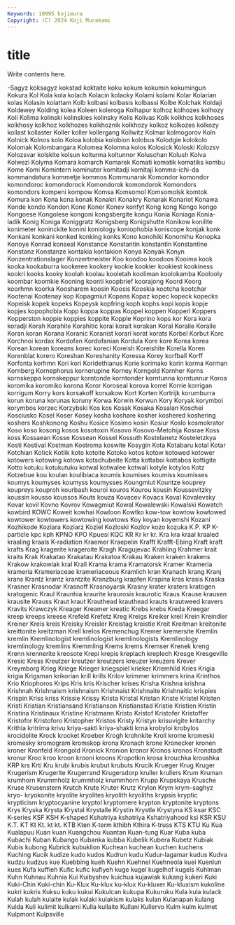 ```yaml
---
Keywords: 10995 kojimura
Copyright: (C) 2024 Koji Murakami
---
```


# title

Write contents here.



-Sagyz koksagyz
kokstad koktaite koku kokum kokumin kokumingun Kokura Kol Kola kola
kolach Kolacin kolacky Kolami kolami Kolar Kolarian kolas Kolasin kolattam
Kolb kolbasi kolbasis kolbassi Kolbe Kolchak Koldaji Koldewey Kolding kolea
Koleen koleroga Kolhapur kolhoz kolhozes kolhozy Koli Kolima kolinski kolinskies
kolinsky Kolis Kolivas Kolk kolkhos kolkhoses kolkhosy kolkhoz kolkhozes kolkhoznik
kolkhozy kolkoz kolkozes kolkozy kollast kollaster Koller koller kollergang Kollwitz
Kolmar kolmogorov Koln Kolnick Kolnos kolo Koloa kolobia kolobion kolobus
Kolodgie kolokolo Kolomak Kolombangara Kolomea Kolomna kolos Kolosick Koloski Kolozsv
Kolozsvar kolskite kolsun koltunna koltunnor Koluschan Kolush Kolva Kolwezi Kolyma
Komara komarch Komarek Komati komatik komatiks kombu Kome Komi Komintern
kominuter komitadji komitaji komma-ichi-da kommandatura kommetje kommos Kommunarsk Komondor komondor
komondoroc komondorock Komondorok komondorok Komondors komondors kompeni kompow Komsa Komsomol
Komsomolsk komtok Komura kon Kona kona konak Konakri Konakry Konarak
Konariot Konawa Konde kondo Kondon Kone Koner Konev konfyt Kong
kong Kongo kongo Kongoese Kongolese kongoni kongsbergite kongu Konia Koniaga
Konia-ladik Konig Koniga Koniggratz Konigsberg Konigshutte Konikow konilite konimeter koninckite
konini koniology koniophobia koniscope konjak konk Konkani konkani konked konking
konks Kono konohiki Konomihu Konopka Konoye Konrad konseal Konstance Konstantin
konstantin Konstantine Konstanz Konstanze kontakia kontakion Konya Konyak Konyn Konzentrationslager
Konzertmeister Koo koodoo koodoos Kooima kook kooka kookaburra kookeree kookery
kookie kookier kookiest kookiness kookri kooks kooky koolah koolau kooletah
kooliman koolokamba Koolooly koombar koomkie Kooning koonti koopbrief koorajong Koord
Koorg koorhmn koorka Koosharem koosin Koosis Kooskia kootcha kootchar Kootenai
Kootenay kop Kopagmiut Kopans Kopaz kopec kopeck kopecks Kopeisk kopek
kopeks Kopeysk kopfring koph kophs kopi kopis kopje kopjes kopophobia
Kopp koppa koppas Koppel koppen Kopperl Koppers Kopperston koppie koppies
koppite Kopple Koprino kops kor Kora kora koradji Korah Korahite
Korahitic korai korait korakan Koral Koralie Koralle Koran koran Korana
Koranic Koranist korari korat korats Korbel Korbut Korc Korchnoi kordax
Kordofan Kordofanian Kordula Kore kore Korea korea Korean korean koreans
korec koreci Koreish Koreishite Korella Koren Korenblat korero Koreshan Koreshanity
Koressa Korey korfball Korff Korfonta korhmn Kori kori Koridethianus Korie
korimako korin korma Korman Kornberg Kornephorus kornerupine Korney Korngold Kornher
Korns kornskeppa kornskeppur korntonde korntonder korntunna korntunnur Koroa koromika koromiko
korona Koror Koroseal korova korrel Korrie korrigan korrigum Korry kors
korsakoff korsakow Kort Korten Kortrijk korumburra korun koruna korunas koruny
Korwa Korwin Korwun Kory Koryak korymboi korymbos korzec Korzybski Kos
kos Kosak Kosaka Kosalan Koschei Kosciusko Kosel Koser Kosey kosha
koshare kosher koshered koshering koshers Koshkonong Koshu Kosice Kosimo kosin
Kosiur Koslo kosmokrator Koso koso kosong kosos kosotoxin Kosovo Kosovo-Metohija
Kosrae Koss koss Kossaean Kosse Kossean Kossel Kossuth Kostelanetz Kosteletzkya
Kosti Kostival Kostman Kostroma koswite Kosygin Kota Kotabaru kotal Kotar
Kotchian Kotick Kotlik koto kotoite Kotoko kotos kotow kotowed kotower
kotowers kotowing kotows kotschubeite Kotta kottaboi kottabos kottigite Kotto kotuku
kotukutuku kotwal kotwalee kotwali kotyle kotylos Kotz Kotzebue kou koulan
koulibiaca koumis koumises koumiss koumisses koumys koumyses koumyss koumysses Koungmiut
Kountze kouprey koupreys kouproh kourbash kouroi kouros Kourou kousin Koussevitzky
koussin kousso koussos Kouts kouza Kovacev Kovacs Koval Kovalevsky Kovar
kovil Kovno Kovrov Kowagmiut Kowal Kowalewski Kowalski Kowatch kowbird KOWC
Koweit kowhai Kowloon Kowtko kow-tow kowtow kowtowed kowtower kowtowers kowtowing
kowtows Koy koyan koyemshi Kozani Kozhikode Koziara Koziarz Koziel Kozloski
Kozlov kozo kozuka K.P. KP K-particle kpc kph KPNO KPO
Kpuesi KQC KR Kr kr kr. Kra kra kraal kraaled
kraaling kraals K-radiation Kraemer Kraepelin Krafft Krafft-Ebing Kraft kraft krafts
Krag kragerite krageroite Kragh Kragujevac Krahling Krahmer krait kraits Krak
Krakatao Krakatau Krakatoa Krakau Kraken kraken krakens Krakow krakowiak kral
Krall Krama krama Kramatorsk Kramer Krameria krameria Krameriaceae krameriaceous Kramlich
kran Kranach krang Kranj krans Krantz krantz krantzite Kranzburg krapfen
Krapina kras krasis Kraska Krasner Krasnodar Krasnoff Krasnoyarsk Krasny krater
kraters kratogen kratogenic Kraul Kraunhia kraurite kraurosis kraurotic Kraus Krause
krausen krausite Krauss Kraut kraut Krauthead krauthead krauts krautweed kravers
Kravits Krawczyk Kreager Kreamer kreatic Krebs krebs Kreda Kreegar kreep
kreeps kreese Krefeld Krefetz Kreg Kreigs Kreiker kreil Krein Kreindler
Kreiner Kreis kreis Kreisky Kreisler Kreistag kreistle Kreit Kreitman kreitonite
kreittonite kreitzman Krell krelos Kremenchug Kremer kremersite Kremlin kremlin Kremlinologist
kremlinologist kremlinologists Kremlinology kremlinology kremlins Kremmling Krems krems Kremser Krenek
kreng Krenn krennerite kreosote Krepi krepis kreplach kreplech Kresge Kresgeville
Kresic Kress Kreutzer kreutzer kreutzers kreuzer kreuzers Krever Kreymborg Krieg
Kriege Krieger kriegspiel krieker Kriemhild Kries Krigia krigia Krigsman krikorian
krill krills Krilov krimmer krimmers krina Krinthos Krio Kriophoros Krips
Kris kris Krischer krises Krisha Krishna krishna Krishnah Krishnaism krishnaism
Krishnaist Krishnaite Krishnaitic krispies Krispin Kriss kriss Krissie Krissy Krista
Kristal Kristan Kriste Kristel Kristen Kristi Kristian Kristiansand Kristianson Kristianstad
Kristie Kristien Kristin Kristina Kristinaux Kristine Kristmann Kristo Kristof Kristofer
Kristoffer Kristofor Kristoforo Kristopher Kristos Kristy Kristyn krisuvigite kritarchy Krithia
kritrima krivu kriya-sakti kriya-shakti krna krobyloi krobylos krocidolite Krock krocket
Kroeber Krogh krohnkite Kroll krome kromeski kromesky kromogram kromskop krona
Kronach krone Kronecker kronen kroner Kronfeld Krongold Kronick Kronion kronor
Kronos kronos Kronstadt kronur Kroo kroo kroon krooni kroons Kropotkin
krosa krouchka kroushka KRP krs Krti Kru krubi krubis krubut
krubuts Krucik Krueger Krug Kruger Krugerism Krugerite Krugerrand Krugersdorp kruller
krullers Krum Kruman krumhorn Krummholz krummholz krummhorn Krupp Krupskaya Krusche
Kruse Krusenstern Krutch Krute Kruter Krutz Krylon Krym krym-saghyz kryo-
kryokonite kryolite kryolites kryolith kryoliths krypsis kryptic krypticism kryptocyanine kryptol
kryptomere krypton kryptonite kryptons Krys Kryska Krysta Krystal Krystalle Krystin
Krystle Krystyna KS ksar KSC K-series KSF KSH K-shaped Kshatriya
kshatriya Kshatriyahood ksi KSR KSU K.T. KT Kt Kt. kt
kt. KTB Kten K-term kthibh Kthira K-truss KTS KTU Ku
Kua Kualapuu Kuan kuan Kuangchou Kuantan Kuan-tung Kuar Kuba kuba
Kubachi Kuban Kubango Kubanka kubba Kubelik Kubera Kubetz Kubiak Kubis
kubong Kubrick kubuklion Kuchean kuchean kuchen kuchens Kuching Kucik kudize
kudo kudos Kudrun kudu Kudur-lagamar kudus Kudva kudzu kudzus kue
Kuebbing kueh Kuehn Kuehnel Kuehneola kuei Kuenlun kues Kufa kuffieh
Kufic kufic kufiyeh kuge kugel kugelhof kugels Kuhlman Kuhn Kuhnau
Kuhnia Kui Kuibyshev kuichua kujawiak kukang kukeri Kuki Kuki-Chin Kuki-chin
Ku-Klux Ku-klux ku-klux Ku-kluxer Ku-kluxism kukoline kukri kukris Kuksu kuku
kukui Kukulcan kukupa Kukuruku Kula kula kulack Kulah kulah kulaite
kulak kulaki kulakism kulaks kulan Kulanapan kulang Kulda Kuli kulimit
kulkarni Kulla kullaite Kullani Kullervo Kulm kulm kulmet Kulpmont Kulpsville

